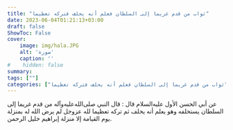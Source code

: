 ```yaml
---
title: "ثواب من قدم غريما إلى السلطان فعلم أنه يحلف فتركه تعظيما"
date: 2023-06-04T01:21:13+03:00
draft: false
ShowToc: False
cover:
    image: img/hala.JPG
    alt: 'صورة'
    caption: ''
#    hidden: false
summary: 
tags: [""]
categories: ["ثواب من قدم غريما إلى السلطان فعلم أنه يحلف فتركه تعظيما"]
---
```

عن أبي الحسن الأول
عليه‌السلام قال : قال النبي صلى‌الله‌عليه‌وآله من قدم غريما إلى السلطان يستحلفه
وهو يعلم أنه يحلف ثم تركه تعظيما لله عزوجل لم يرض الله له بمنزلة
يوم القيامة إلا منزلة إبراهيم خليل الرحمن.

